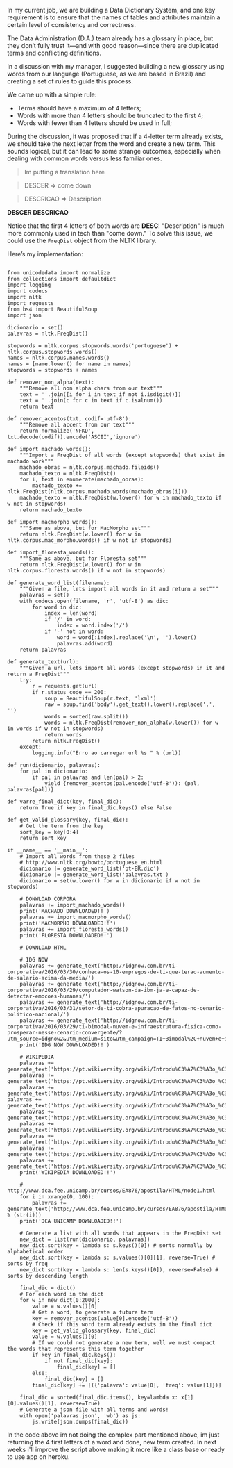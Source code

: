 In my current job, we are building a Data Dictionary System, and one key requirement is to ensure that the names of tables and attributes maintain a certain level of consistency and correctness.

The Data Administration (D.A.) team already has a glossary in place, but they don’t fully trust it—and with good reason—since there are duplicated terms and conflicting definitions.

In a discussion with my manager, I suggested building a new glossary using words from our language (Portuguese, as we are based in Brazil) and creating a set of rules to guide this process.

We came up with a simple rule:

- Terms should have a maximum of 4 letters;
- Words with more than 4 letters should be truncated to the first 4;
- Words with fewer than 4 letters should be used in full;

During the discussion, it was proposed that if a 4-letter term already exists, we should take the next letter from the word and create a new term. This sounds logical, but it can lead to some strange outcomes, especially when dealing with common words versus less familiar ones.

> Im putting a translation here

> DESCER => come down

> DESCRICAO => Description

**DESCER
DESCRICAO**

Notice that the first 4 letters of both words are **DESC**! "Description" is much more commonly used in tech than "come down." To solve this issue, we could use the `FreqDist` object from the NLTK library.

Here’s my implementation:

<pre><code class="language-python">
from unicodedata import normalize
from collections import defaultdict
import logging
import codecs
import nltk
import requests
from bs4 import BeautifulSoup
import json

dicionario = set()
palavras = nltk.FreqDist()

stopwords = nltk.corpus.stopwords.words('portuguese') + nltk.corpus.stopwords.words()
names = nltk.corpus.names.words()
names = [name.lower() for name in names]
stopwords = stopwords + names

def remover_non_alpha(text):
    """Remove all non alpha chars from our text"""
    text = ''.join([i for i in text if not i.isdigit()])
    text = ''.join(c for c in text if c.isalnum())
    return text

def remover_acentos(txt, codif='utf-8'):
    """Remove all accent from our text"""
    return normalize('NFKD', txt.decode(codif)).encode('ASCII','ignore')

def import_machado_words():
    """Import a FreqDist of all words (except stopwords) that exist in machado work"""
    machado_obras = nltk.corpus.machado.fileids()
    machado_texto = nltk.FreqDist()
    for i, text in enumerate(machado_obras):
        machado_texto += nltk.FreqDist(nltk.corpus.machado.words(machado_obras[i]))
    machado_texto = nltk.FreqDist(w.lower() for w in machado_texto if w not in stopwords)
    return machado_texto

def import_macmorpho_words():
    """Same as above, but for MacMorpho set"""
    return nltk.FreqDist(w.lower() for w in nltk.corpus.mac_morpho.words() if w not in stopwords)

def import_floresta_words():
    """Same as above, but for Floresta set"""
    return nltk.FreqDist(w.lower() for w in nltk.corpus.floresta.words() if w not in stopwords)

def generate_word_list(filename):
    """Given a file, lets import all words in it and return a set"""
    palavras = set()
    with codecs.open(filename, 'r', 'utf-8') as dic:
        for word in dic:
            index = len(word)
            if '/' in word:
                index = word.index('/')
            if '-' not in word:
                word = word[:index].replace('\n', '').lower()
                palavras.add(word)
    return palavras

def generate_text(url):
    """Given a url, lets import all words (except stopwords) in it and return a FreqDist"""
    try:
        r = requests.get(url)
        if r.status_code == 200:
            soup = BeautifulSoup(r.text, 'lxml')
            raw = soup.find('body').get_text().lower().replace('.', '')
            words = sorted(raw.split())
            words = nltk.FreqDist(remover_non_alpha(w.lower()) for w in words if w not in stopwords)
            return words
        return nltk.FreqDist()
    except:
        logging.info("Erro ao carregar url %s " % (url))

def run(dicionario, palavras):
    for pal in dicionario:
        if pal in palavras and len(pal) > 2:
            yield {remover_acentos(pal.encode('utf-8')): (pal, palavras[pal])}

def varre_final_dict(key, final_dic):
    return True if key in final_dic.keys() else False

def get_valid_glossary(key, final_dic):
    # Get the term from the key
    sort_key = key[0:4]
    return sort_key

if __name__ == '__main__':
    # Import all words from these 2 files
    # http://www.nltk.org/howto/portuguese_en.html
    dicionario |= generate_word_list('pt-BR.dic')
    dicionario |= generate_word_list('palavras.txt')
    dicionario = set(w.lower() for w in dicionario if w not in stopwords)

    # DONWLOAD CORPORA
    palavras += import_machado_words()
    print('MACHADO DOWNLOADED!!')
    palavras += import_macmorpho_words()
    print('MACMORPHO DOWNLOADED!!')
    palavras += import_floresta_words()
    print('FLORESTA DOWNLOADED!!')

    # DOWNLOAD HTML

    # IDG NOW
    palavras += generate_text('http://idgnow.com.br/ti-corporativa/2016/03/30/conheca-os-10-empregos-de-ti-que-terao-aumento-de-salario-acima-da-media/')
    palavras += generate_text('http://idgnow.com.br/ti-corporativa/2016/03/29/computador-watson-da-ibm-ja-e-capaz-de-detectar-emocoes-humanas/')
    palavras += generate_text('http://idgnow.com.br/ti-corporativa/2016/03/31/setor-de-ti-cobra-apuracao-de-fatos-no-cenario-politico-nacional/')
    palavras += generate_text('http://idgnow.com.br/ti-corporativa/2016/03/29/ti-bimodal-nuvem-e-infraestrutura-fisica-como-prosperar-nesse-cenario-convergente/?utm_source=idgnow2&utm_medium=site&utm_campaign=TI+Bimodal%2C+nuvem+e+infraestrutura+f%EDsica%3A+como+prosperar+nesse+cen%E1rio+convergente+&utm_content=viewletMaisLidas')
    print('IDG NOW DOWNLOADED!!')

    # WIKIPEDIA
    palavras += generate_text('https://pt.wikiversity.org/wiki/Introdu%C3%A7%C3%A3o_%C3%A0_L%C3%B3gica_Matem%C3%A1tica')
    palavras += generate_text('https://pt.wikiversity.org/wiki/Introdu%C3%A7%C3%A3o_%C3%A0_L%C3%B3gica_de_Programa%C3%A7%C3%A3o')
    palavras += generate_text('https://pt.wikiversity.org/wiki/Introdu%C3%A7%C3%A3o_%C3%A0_Arquitetura_de_Computadores') palavras += generate_text('https://pt.wikiversity.org/wiki/Introdu%C3%A7%C3%A3o_%C3%A0s_Linguagens_Formais_e_Aut%C3%B4matos')
    palavras += generate_text('https://pt.wikiversity.org/wiki/Introdu%C3%A7%C3%A3o_%C3%A0_Teoria_dos_Compiladores/Defini%C3%A7%C3%B5es')
    palavras += generate_text('https://pt.wikiversity.org/wiki/Introdu%C3%A7%C3%A3o_%C3%A0_Teoria_dos_Compiladores/Teoria_das_Linguagens_Formais')
    palavras += generate_text('https://pt.wikiversity.org/wiki/Introdu%C3%A7%C3%A3o_%C3%A0_Teoria_dos_Compiladores/Linguagens_Regulares_e_Aut%C3%B4matos_Finitos')
    palavras += generate_text('https://pt.wikiversity.org/wiki/Introdu%C3%A7%C3%A3o_%C3%A0_Teoria_dos_Compiladores/Linguagens_Livres_de_Contexto')
    palavras += generate_text('https://pt.wikiversity.org/wiki/Introdu%C3%A7%C3%A3o_%C3%A0_Teoria_dos_Compiladores/An%C3%A1lise_Sint%C3%A1tica')
    print('WIKIPEDIA DOWNLOADED!!')

    # http://www.dca.fee.unicamp.br/cursos/EA876/apostila/HTML/node1.html
    for i in xrange(0, 100):
        palavras += generate_text('http://www.dca.fee.unicamp.br/cursos/EA876/apostila/HTML/node%s.html' % (str(i)))
    print('DCA UNICAMP DOWNLOADED!!')

    # Generate a list with all words that appears in the FreqDist set
    new_dict = list(run(dicionario, palavras))
    new_dict.sort(key = lambda s: s.keys()[0]) # sorts normally by alphabetical order
    new_dict.sort(key = lambda s: s.values()[0][1], reverse=True) # sorts by freq
    new_dict.sort(key = lambda s: len(s.keys()[0]), reverse=False) # sorts by descending length

    final_dic = dict()
    # For each word in the dict
    for w in new_dict[0:2000]:
        value = w.values()[0]
        # Get a word, to generate a future term
        key = remover_acentos(value[0].encode('utf-8'))
        # Check if this word term already exists in the final dict
        key = get_valid_glossary(key, final_dic)
        value = w.values()[0]
        # If we could not generate a new term, well we must compact the words that represents this term together
        if key in final_dic.keys():
            if not final_dic[key]:
                final_dic[key] = []
        else:
            final_dic[key] = []
        final_dic[key] += [({'palavra': value[0], 'freq': value[1]})]

    final_dic = sorted(final_dic.items(), key=lambda x: x[1][0].values()[1], reverse=True)
    # Generate a json file with all terms and words!
    with open('palavras.json', 'wb') as js:
        js.write(json.dumps(final_dic))
</code></pre>

In the code above im not doing the complex part mentioned above, im just returning the 4 first letters of a word and done, new term created.
In next weeks i'll improve the script above making it more like a class base or ready to use app on heroku.
